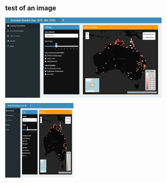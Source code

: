 ## test of an image

![AppShot](AppShot.png)

<p>
    <img src="AppShot.png" width="220" height="240" />
</p>
